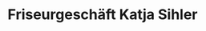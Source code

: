 ---
title: "Friseurgeschäft Katja Sihler"
url: /nuertingen/friseurgeschaeft-katja-sihler/
shop: Friseur
---